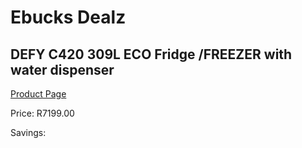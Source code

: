 
# Ebucks Dealz
## DEFY C420 309L ECO Fridge /FREEZER with water dispenser
[Product Page](https://www.ebucks.com/web/shop/productSelected.do?prodId=975468657&catId=704986856)

Price: R7199.00

Savings: 


	
